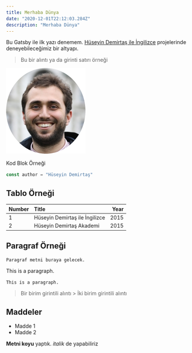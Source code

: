 ```yaml
---
title: Merhaba Dünya
date: "2020-12-01T22:12:03.284Z"
description: "Merhaba Dünya"
---
```


Bu Gatsby ile ilk yazı denemem. 
[Hüseyin Demirtaş ile İngilizce](https://huseyindemirtas.net) projelerinde deneyebileceğimiz bir altyapı.

> Bu bir alıntı ya da girinti satırı örneği
> 


![HD](./hd.png)

Kod Blok Örneği

```js
const author = "Hüseyin Demirtaş"
```

## Tablo Örneği

| Number | Title                                    | Year |
| :----- | :--------------------------------------- | ---: |
| 1      | Hüseyin Demirtaş ile İngilizce | 2015 |
| 2      | Hüseyin Demirtaş Akademi  | 2015 |

## Paragraf Örneği
    Paragraf metni buraya gelecek.

This is a paragraph.

    This is a paragraph.


> Bir birim girintili alıntı
    > İki birim girintili alıntı
    

## Maddeler

- Madde 1
- Madde 2

**Metni koyu** yaptık.
_italik_ de yapabiliriz


